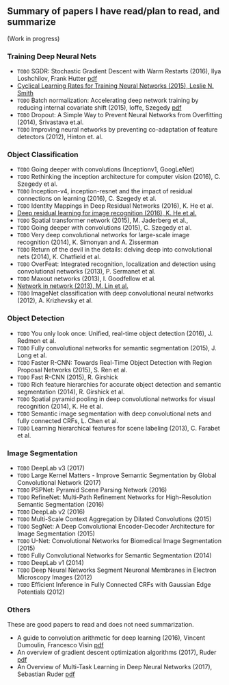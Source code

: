## Summary of papers I have read/plan to read, and summarize 

(Work in progress)

### Training Deep Neural Nets

* `TODO` SGDR: Stochastic Gradient Descent with Warm Restarts (2016), Ilya Loshchilov, Frank Hutter [pdf](https://arxiv.org/abs/1608.03983)
* [Cyclical Learning Rates for Training Neural Networks (2015), Leslie N. Smith](http://teleported.in/posts/cyclic-learning-rate/)
* `TODO` Batch normalization: Accelerating deep network training by reducing internal covariate shift (2015), Ioffe, Szegedy [pdf](https://arxiv.org/abs/1502.03167)
* `TODO` Dropout: A Simple Way to Prevent Neural Networks from Overfitting (2014), Srivastava et.al.
* `TODO` Improving neural networks by preventing co-adaptation of feature detectors (2012), Hinton et. al.

### Object Classification

* `TODO` Going deeper with convolutions (Inceptionv1, GoogLeNet)
* `TODO` Rethinking the inception architecture for computer vision (2016), C. Szegedy et al.
* `TODO` Inception-v4, inception-resnet and the impact of residual connections on learning (2016), C. Szegedy et al.
* `TODO` Identity Mappings in Deep Residual Networks (2016), K. He et al.
* [Deep residual learning for image recognition (2016), K. He et al.](http://teleported.in/posts/decoding-resnet-architecture/)
* `TODO` Spatial transformer network (2015), M. Jaderberg et al.,
* `TODO` Going deeper with convolutions (2015), C. Szegedy et al.
* `TODO` Very deep convolutional networks for large-scale image recognition (2014), K. Simonyan and A. Zisserman
* `TODO` Return of the devil in the details: delving deep into convolutional nets (2014), K. Chatfield et al.
* `TODO` OverFeat: Integrated recognition, localization and detection using convolutional networks (2013), P. Sermanet et al.
* `TODO` Maxout networks (2013), I. Goodfellow et al.
* [Network in network (2013), M. Lin et al.](http://teleported.in/posts/network-in-network/)
* `TODO` ImageNet classification with deep convolutional neural networks (2012), A. Krizhevsky et al.


### Object Detection

* `TODO` You only look once: Unified, real-time object detection (2016), J. Redmon et al.
* `TODO` Fully convolutional networks for semantic segmentation (2015), J. Long et al.
* `TODO` Faster R-CNN: Towards Real-Time Object Detection with Region Proposal Networks (2015), S. Ren et al.
* `TODO` Fast R-CNN (2015), R. Girshick
* `TODO` Rich feature hierarchies for accurate object detection and semantic segmentation (2014), R. Girshick et al.
* `TODO` Spatial pyramid pooling in deep convolutional networks for visual recognition (2014), K. He et al.
* `TODO` Semantic image segmentation with deep convolutional nets and fully connected CRFs, L. Chen et al.
* `TODO` Learning hierarchical features for scene labeling (2013), C. Farabet et al.

### Image Segmentation

* `TODO` DeepLab v3 (2017)
* `TODO` Large Kernel Matters - Improve Semantic Segmentation by Global Convolutional Network (2017)
* `TODO` PSPNet: Pyramid Scene Parsing Network (2016) 
* `TODO` RefineNet: Multi-Path Refinement Networks for High-Resolution Semantic Segmentation (2016)
* `TODO` DeepLab v2 (2016)
* `TODO` Multi-Scale Context Aggregation by Dilated Convolutions (2015)
* `TODO` SegNet: A Deep Convolutional Encoder-Decoder Architecture for Image Segmentation (2015)
* `TODO` U-Net: Convolutional Networks for Biomedical Image Segmentation (2015)
* `TODO` Fully Convolutional Networks for Semantic Segmentation (2014)
* `TODO` DeepLab v1 (2014)
* `TODO` Deep Neural Networks Segment Neuronal Membranes in Electron Microscopy Images (2012)
* `TODO` Efficient Inference in Fully Connected CRFs with Gaussian Edge Potentials (2012)

### Others

These are good papers to read and does not need summarization.

* A guide to convolution arithmetic for deep learning (2016), Vincent Dumoulin, Francesco Visin [pdf](https://arxiv.org/abs/1603.07285)
* An overview of gradient descent optimization algorithms (2017), Ruder [pdf](https://arxiv.org/abs/1609.04747)
* An Overview of Multi-Task Learning in Deep Neural Networks (2017), Sebastian Ruder [pdf](https://arxiv.org/abs/1706.05098)

